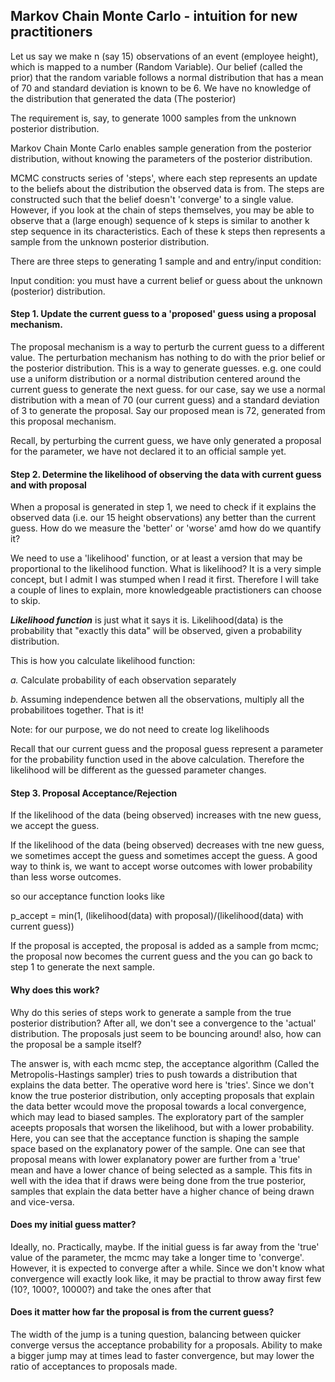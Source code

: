 ## Markov Chain Monte Carlo - intuition for new practitioners

Let us say we make n (say 15) observations of an event (employee height), which is mapped to a number (Random Variable). 
Our belief (called the prior) that the random variable follows a normal distribution that has a mean of 70 and standard deviation is known to be 6. 
We have no knowledge of the distribution that generated the data (The posterior)

The requirement is, say, to generate 1000 samples from the unknown posterior distribution.

Markov Chain Monte Carlo enables sample generation from the posterior distribution, without knowing the parameters of the posterior distribution.

MCMC constructs series of 'steps', where each step represents an update to the beliefs about the distribution the observed data is from. The steps are constructed such that the belief doesn't 'converge' to a single value. However, if you look at the chain of steps themselves, you may be able to observe that a (large enough) sequence of k steps is similar to another k step sequence in its characteristics. Each of these k steps then represents a sample from the unknown posterior distribution.

There are three steps to generating 1 sample and and entry/input condition:

Input condition: you must have a current belief or guess about the unknown (posterior) distribution.

#### Step 1. Update the current guess to a 'proposed' guess using a proposal mechanism. 
The proposal mechanism is a way to perturb the current guess to a different value. 
The perturbation mechanism has nothing to do with the prior belief or the posterior distribution. 
This is a way to generate guesses. 
e.g. one could use a uniform distribution or a normal distribution centered around the current guess to generate the next guess.
for our case, say we use a normal distribution with a mean of 70 (our current guess) and a standard deviation of 3 to generate the proposal. 
Say our proposed mean is 72, generated from this proposal mechanism.

Recall, by perturbing the current guess, we have only generated a proposal for the parameter, 
we have not declared it to an official sample yet. 


#### Step 2. Determine the likelihood of observing the data with current guess and with proposal
When a proposal is generated in step 1, we need to check if it explains the observed data (i.e. our 15 height observations) any better than the current guess. How do we measure the 'better' or 'worse' amd how do we quantify it? 

We need to use a 'likelihood' function, or at least a version that may be proportional to the likelihood function. What is likelihood? It is a very simple concept, but I admit I was stumped when I read it first. Therefore I will take a couple of lines to explain, more knowledgeable practistioners can choose to skip.

***Likelihood function*** is just what it says it is. Likelihood(data) is the probability that "exactly this data" will be observed, given a probability distribution. 

This is how you calculate likelihood function:

*a.* Calculate probability of each observation separately

*b.* Assuming independence betwen all the observations, multiply all the probabilitoes together. That is it!

Note: for our purpose, we do not need to create log likelihoods


Recall that our current guess and the proposal guess represent a parameter for the probability function used in the above calculation. Therefore the likelihood will be different as the guessed parameter changes.

#### Step 3. Proposal Acceptance/Rejection
If the likelihood of the data (being observed) increases with tne new guess, we accept the guess.

If the likelihood of the data (being observed) decreases with tne new guess, we sometimes accept the guess and sometimes accept the guess. A good way to think is, we want to accept worse outcomes with lower probability than less worse outcomes.

so our acceptance function looks like 

p_accept = min(1, (likelihood(data) with proposal)/(likelihood(data) with current guess))

If the proposal is accepted, the proposal is added as a sample from mcmc; the proposal now becomes the current guess and the you can go back to step 1 to generate the next sample.

#### Why does this work?
Why do this series of steps work to generate a sample from the true posterior distribution? After all, we don't see a convergence to the 'actual' distribution. The proposals just seem to be bouncing around! also, how can the proposal be a sample itself?

The answer is, with each mcmc step, the acceptance algorithm (Called the Metropolis-Hastings sampler) tries to push towards a distribution that explains the data better. The operative word here is 'tries'. Since we don't know the true posterior distribution, only accepting proposals that explain the data better wcould move the proposal towards a local convergence, which may lead to biased samples. The exploratory part of the sampler aceepts proposals that worsen the likelihood, but with a lower probability. Here, you can see that the acceptance function is shaping the sample space based on the explanatory power of the sample. One can see that proposal means with lower explanatory power are further from a 'true' mean and have a lower chance of being selected as a sample. This fits in well with the idea that if draws were being done from the true posterior, samples that explain the data better have a higher chance of being drawn and vice-versa.

#### Does my initial guess matter?
Ideally, no. Practically, maybe. If the initial guess is far away from the 'true' value of the parameter, the mcmc may take a longer time to 'converge'. However, it is expected to converge after a while. Since we don't know what convergence will exactly look like, it may be practial to throw away first few (10?, 1000?, 10000?) and take the ones after that


#### Does it matter how far the proposal is from the current guess?
The width of the jump is a tuning question, balancing between quicker converge versus the acceptance probability for a proposals. Ability to make a bigger jump may at times lead to faster convergence, but may lower the ratio of acceptances to proposals made.

